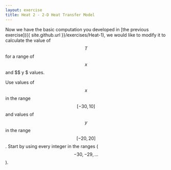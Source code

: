 ```yaml
---
layout: exercise
title: Heat 2 - 2-D Heat Transfer Model
---
```


Now we have the basic computation you developed in [the previous exercise]({{ site.github.url }}/exercises/Heat-1), we would like to modify it
to calculate the value of $$ T $$ for a range of $$ x $$ and $$ y $ values.

Use values of $$ x $$ in the range $$ [-30, 10] $$ and values of $$ y $$ in the range $$ [-20, 20] $$. Start by using every integer in the ranges
($$ -30, -29, ... $$).

<!-- A solution to this exercise is available [here]({{ site.github.url }}/code/heat_2.cpp).-->

